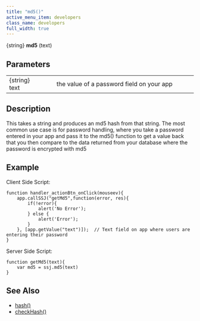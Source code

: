 ```yaml
---
title: "md5()"
active_menu_item: developers
class_name: developers
full_width: true
---
```



{string} **md5** (text)

## Parameters

<table>
<tr>
<td width="121">
{string} text

</td>
<td width="26">
</td>
<td width="733">
the value of a password field on your app

</td>
</tr>
</table>

## Description

This takes a string and produces an md5 hash from that string. The most common use case is for password handling, where you take a password entered in your app and pass it to the md5() function to get a value back that you then compare to the data returned from your database where the password is encrypted with md5

## Example

Client Side Script:

    function handler_actionBtn_onClick(mouseev){
        app.callSSJ("getMd5",function(error, res){
            if(!error){
                alert('No Error');
            } else {
                alert('Error');
            }
        }, [app.getValue("text")]);  // Text field on app where users are entering their password
    }

Server Side Script:

    function getMd5(text){
        var md5 = ssj.md5(text)
    }
     
## See Also

 - [hash()](/developers/documentation/scripting-apis/server-side-api/ssj-object/miscellaneous/cryptblowfish)
 - [checkHash()](/developers/documentation/scripting-apis/server-side-api/ssj-object/miscellaneous/checkcryptblowfish)

